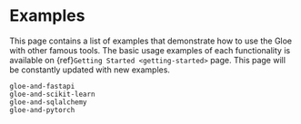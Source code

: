# Examples

This page contains a list of examples that demonstrate how to use the Gloe with other famous tools. The basic usage examples of each functionality is available on {ref}`Getting Started <getting-started>` page. This page will be constantly updated with new examples.

```{toctree}
gloe-and-fastapi
gloe-and-scikit-learn
gloe-and-sqlalchemy
gloe-and-pytorch
```